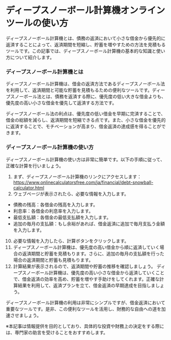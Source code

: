 ディープスノーボール計算機オンラインツールの使い方
=========================

ディープスノーボール計算機とは、債務の返済において小さな借金から優先的に返済することによって、返済期間を短縮し、貯蓄を増やすための方法を見積もるツールです。この記事では、ディープスノーボール計算機の基本的な知識と使い方について紹介します。

### ディープスノーボール計算機とは

ディープスノーボール計算機は、借金の返済方法であるディープスノーボール法を利用して、返済期間と可能な貯蓄を見積もるための便利なツールです。ディープスノーボール法とは、債務を返済する際に、優先度の低い大きな借金よりも、優先度の高い小さな借金を優先して返済する方法です。

ディープスノーボール法の利点は、優先度の低い借金を早期に完済することで、借金の総額を減らし、返済期間を短縮できる点です。また、小さな借金を優先的に返済することで、モチベーションが高まり、借金返済の達成感を得ることができます。

### ディープスノーボール計算機の使い方

ディープスノーボール計算機の使い方は非常に簡単です。以下の手順に従って、正確な計算を行いましょう。

1. まず、ディープスノーボール計算機のリンクにアクセスします：<https://www.onlinecalculatorsfree.com/ja/financial/debt-snowball-calculator.html>
2. ウェブページが表示されたら、必要な情報を入力します。

- 債務の残高：各借金の残高を入力します。
- 利息率：各借金の利息率を入力します。
- 最低支払額：各借金の最低支払額を入力します。
- 追加の毎月の支払額：もし余裕があれば、借金返済に追加で毎月支払う金額を入力します。

10. 必要な情報を入力したら、計算ボタンをクリックします。
11. ディープスノーボール計算機は、優先度の高い借金から順に返済していく場合の返済期間と貯蓄を見積もります。さらに、追加の毎月の支払額を行った場合の返済期間と貯蓄も見積もります。
12. 計算結果が表示されるので、返済期間や貯蓄の推移を確認しましょう。
ディープスノーボール計算機は、優先度の高い小さな借金から返済していくことで、借金返済の効率を高め、貯蓄を増やす手助けをしてくれます。正確な計算結果を利用して、返済プランを立て、借金返済の早期達成を目指しましょう。

ディープスノーボール計算機の利用は非常にシンプルですが、借金返済において重要なツールです。是非、この便利なツールを活用し、財務的な自由への道を加速させましょう。

※本記事は情報提供を目的としており、具体的な投資や財務上の決定をする際には、専門家の助言を受けることをおすすめします。
